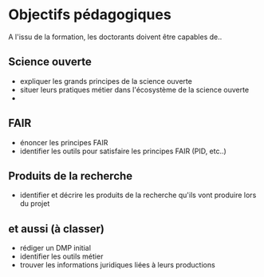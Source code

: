 # Objectifs pédagogiques

A l'issu de la formation, les doctorants doivent être capables de..

Science ouverte
---------------
- expliquer les grands principes de la science ouverte
- situer leurs pratiques métier dans l'écosystème de la science ouverte
- 

FAIR
-----
- énoncer les principes FAIR
- identifier les outils pour satisfaire les principes FAIR (PID, etc..)

Produits de la recherche
-------------------------
- identifier et décrire les produits de la recherche qu'ils vont produire lors du projet


et aussi (à classer)
-----------------------
- rédiger un DMP initial
- identifier les outils métier
- trouver les informations juridiques liées à leurs productions
